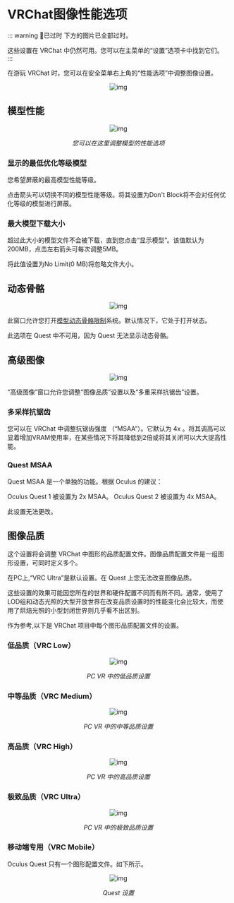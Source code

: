 # VRChat图像性能选项

::: warning 🚧已过时
下方的图片已全部过时。

这些设置在 VRChat 中仍然可用。您可以在主菜单的“设置”选项卡中找到它们。
:::

在游玩 VRChat 时，您可以在安全菜单右上角的“性能选项”中调整图像设置。

<center>

![img](/docs.vrchat.com/images/vrchat-configuration-window-1.png)

</center>

## 模型性能

<center>

![img](/docs.vrchat.com/images/vrchat-configuration-window-2.png)

*您可以在这里调整模型的性能选项*

</center>

### 显示的最低优化等级模型

您希望屏蔽的最高模型性能等级。

点击箭头可以切换不同的模型性能等级。将其设置为Don't Block将不会对任何优化等级的模型进行屏蔽。

### 最大模型下载大小

超过此大小的模型文件不会被下载，直到您点击“显示模型”。该值默认为200MB，点击左右箭头可每次调整5MB。

将此值设置为No Limit(0 MB)将忽略文件大小。

## 动态骨骼

<center>

![img](/docs.vrchat.com/images/vrchat-configuration-window-3.png)

</center>

此窗口允许您打开[模型动态骨骼限制](/docs.vrchat.com/SYSTEM/avatar-dynamic-bone-limits.md)系统。默认情况下，它处于打开状态。

此选项在 Quest 中不可用，因为 Quest 无法显示动态骨骼。

## 高级图像

<center>

![img](/docs.vrchat.com/images/vrchat-configuration-window-4.png)

</center>

“高级图像”窗口允许您调整“图像品质”设置以及“多重采样抗锯齿”设置。

### 多采样抗锯齿

您可以在 VRChat 中调整抗锯齿强度 （“MSAA”）。它默认为 4x 。将其调高可以显着增加VRAM使用率，在某些情况下将其降低到2倍或将其关闭可以大大提高性能。

### Quest MSAA

Quest MSAA 是一个单独的功能。根据 Oculus 的建议：

Oculus Quest 1 被设置为 2x MSAA。
Oculus Quest 2 被设置为 4x MSAA。

此设置无法更改。

## 图像品质

这个设置将会调整 VRChat 中图形的品质配置文件。图像品质配置文件是一组图形设置，可同时定义多个。

在PC上,“VRC Ultra”是默认设置。在 Quest 上您无法改变图像品质。

这些设置的效果可能因您所在的世界和硬件配置不同而有所不同。通常，使用了LOD组和动态光照的大型开放世界在改变品质设置时的性能变化会比较大，而使用了烘焙光照的小型封闭世界则几乎看不出区别。

作为参考,以下是 VRChat 项目中每个图形品质配置文件的设置。

### 低品质（VRC Low）

<center>

![img](/docs.vrchat.com/images/vrchat-configuration-window-5.png)

*PC VR 中的低品质设置*

</center>

### 中等品质（VRC Medium）

<center>

![img](/docs.vrchat.com/images/vrchat-configuration-window-6.png)

*PC VR 中的中等品质设置*

</center>

### 高品质（VRC High）

<center>

![img](/docs.vrchat.com/images/vrchat-configuration-window-7.png)

*PC VR 中的高品质设置*

</center>

### 极致品质（VRC Ultra）

<center>

![img](/docs.vrchat.com/images/vrchat-configuration-window-8.png)

*PC VR 中的极致品质设置*

</center>

### 移动端专用（VRC Mobile）

Oculus Quest 只有一个图形配置文件。如下所示。

<center>

![img](/docs.vrchat.com/images/vrchat-configuration-window-9.png)

*Quest 设置*

</center>
